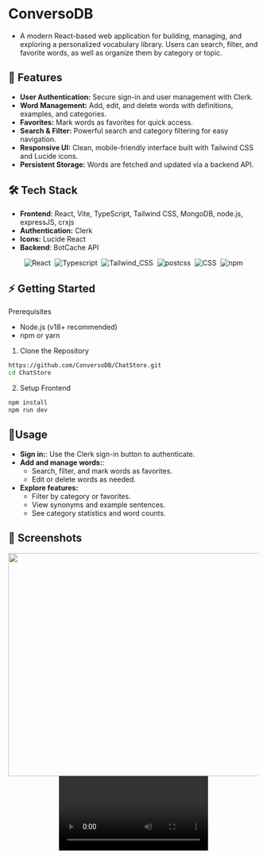 # ConversoDB

- A modern React-based web application for building, managing, and exploring a personalized vocabulary library. Users can search, filter, and favorite words, as well as organize them by category or topic.


## 🚀 Features
 - **User Authentication:** Secure sign-in and user management with Clerk.
 - **Word Management:** Add, edit, and delete words with definitions, examples, and categories.
 - **Favorites:** Mark words as favorites for quick access.
 - **Search & Filter:** Powerful search and category filtering for easy navigation.
 - **Responsive UI:** Clean, mobile-friendly interface built with Tailwind CSS and Lucide icons.
 - **Persistent Storage:** Words are fetched and updated via a backend API.
   


## 🛠️ Tech Stack

 - **Frontend**: React, Vite, TypeScript, Tailwind CSS, MongoDB, node.js, expressJS, crxjs
 - **Authentication:** Clerk
 - **Icons:** Lucide React
 - **Backend**: BotCache API

<div display="flex" align="center" class="text-center">
  <img alt="React" src="https://img.shields.io/badge/React-61DAFB.svg?style=flat&amp;logo=React&amp;logoColor=black" class="inline-block mx-1" style="margin: 0px 2px;"/>
  <img alt="Typescript" src="https://img.shields.io/badge/TypeScript-007ACC?style=flat&amp&logo=typescript&logoColor=white" class="inline-block mx-1" style="margin: 0px 2px;"/>
  <img alt="Tailwind_CSS" src="https://img.shields.io/badge/Tailwind_CSS-38B2AC?style=flat&amp&logo=tailwind-css&logoColor=white" class="inline-block mx-1" style="margin: 0px 2px;">
  <img alt="postcss" src="https://img.shields.io/badge/postcss-DD3A0A?style=flat&amp&logo=postcss&logoColor=white" class="inline-block mx-1" style="margin: 0px 2px;">
  <img alt="CSS" src="https://img.shields.io/badge/CSS-3492FF.svg?style=flat&amp;logo=CSS&amp;logoColor=white" class="inline-block mx-1" style="margin: 0px 2px;"/>
  <img alt="npm" src="https://img.shields.io/badge/npm-CB3837.svg?style=flat&amp;logo=npm&amp;logoColor=white" class="inline-block mx-1" style="margin: 0px 2px;"/>
</div>
   
## ⚡ Getting Started

Prerequisites

 - Node.js (v18+ recommended)
 - npm or yarn
   
1. Clone the Repository

```sh
https://github.com/ConversoDB/ChatStore.git
cd ChatStore
```

2. Setup Frontend

```sh
npm install
npm run dev
```


## 🧩Usage
 - **Sign in:**: Use the Clerk sign-in button to authenticate.
 - **Add and manage words:**:
   - Search, filter, and mark words as favorites.
   - Edit or delete words as needed.
 - **Explore features:**  
   - Filter by category or favorites.
   - View synonyms and example sentences.
   - See category statistics and word counts.
   
## 📸 Screenshots

 <div display="flex" align="center" class="text-center">
 
  <img width="1552" height="449" alt="Untitled (20)" src="https://github.com/user-attachments/assets/a4001e3d-875f-4ba0-85e5-a77c39fcc4f6" />
  <br>
  <video src="https://github.com/user-attachments/assets/c09d0aa8-4ab1-4d3f-a110-52005525ee49"/> 

   
</div>

